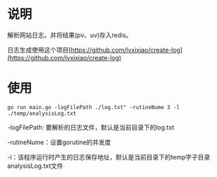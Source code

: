 # 说明

解析网站日志，并将结果(pv、uv)存入redis。

日志生成使用这个项目[https://github.com/lvxixiao/create-log](https://github.com/lvxixiao/create-log)

# 使用

```
go run main.go -logFilePath ./log.txt" -rutineNume 3 -l ./temp/analysisLog.txt
```

-logFilePath: 要解析的日志文件，默认是当前目录下的log.txt

-rutineNume：设置gorutine的并发度

-l：该程序运行时产生的日志保存地址，默认是当前目录下的temp字子目录analysisLog.txt文件

